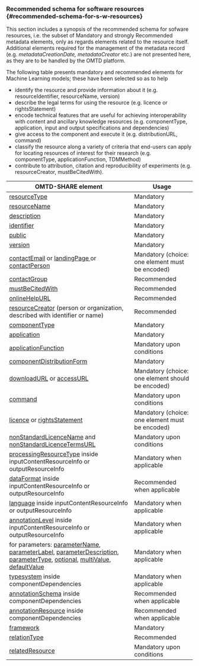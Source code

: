 ### Recommended schema for software resources {#recommended-schema-for-s-w-resources}

This section includes a synopsis of the recommended schema for sofware resources, i.e. the subset of Mandatory and strongly Recommended metadata elements, only as regards elements related to the resource itself. Additional elements required for the management of the metadata record \(e.g. _metadataCreationDate, metadataCreator_ etc.\) are not presented here, as they are to be handled by the OMTD platform.

The following table presents mandatory and recommended elements for Machine Learning models; these have been selected so as to help 
* identify the resource and provide information about it (e.g. resourceIdentifier, resourceName, version)
* describe the legal terms for using the resource (e.g. licence or rightsStatement) 
* encode  technical features that are useful for achieving interoperability with content and ancillary knowledge resources (e.g. componentType, application, input and output specifications and dependencies)
* give access to the component and execute it (e.g. distributionURL, command)
* classify the resource along a variety of criteria that end-users can apply for locating resources of interest for their research 
(e.g. componentType, applicationFunction, TDMMethod)
* contribute to attribution, citation and reproducibility of experiments (e.g. resourceCreator, mustBeCitedWith).


| OMTD-SHARE element | Usage |
| --- | --- |
| [resourceType](/components_resourceType.md) | Mandatory |
| [resourceName](/components_resourceName.md) | Mandatory |
| [description](/components_description.md) | Mandatory |
| [identifier](/components_identifier.md) | Mandatory |
| [public](/components_public.md) | Mandatory |
| [version](/components_version.md) | Mandatory |
| [contactEmail](/components_contactEmail.md) or [landingPage ](/components_landingPage.md)or [contactPerson](/components_contactPerson.md) | Mandatory \(choice: one element must be encoded\) |
| [contactGroup](/components_contactGroup.md) | Recommended |
| [mustBeCitedWith](/components_mustBeCitedWith.md) | Recommended |
| [onlineHelpURL](/components_onlineHelpURL.md) | Recommended |
| [resourceCreator](/components_resourceCreator.md) \(person or organization, described with identifier or name\) | Recommended |
| [componentType](/components_componentType.md) | Mandatory |
| [application](/components_application.md) | Mandatory |
| [applicationFunction](/components_applicationFunction.md) | Mandatory upon conditions |
| [componentDistributionForm](/components_componentDistributionForm.md) | Mandatory |
| [downloadURL](/components_downloadURL.md) or [accessURL](/components_accessURL.md) | Mandatory \(choice: one element should be encoded\) |
| [command](/components_command.md) | Mandatory upon conditions |
| [licence](/components_licence.md) or [rightsStatement](/components_rightsStatement.md) | Mandatory \(choice: one element must be encoded\) |
| [nonStandardLicenceName](/components_nonStandardLicenceName.md) and  [nonStandardLicenceTermsURL](/components_nonStandardLicenceTermsURL.md) | Mandatory upon conditions |
| [processingResourceType](/components_resourceType_inside_inputContentResourceInfo_or_outputResourceInfo.md) inside inputContentResourceInfo or outputResourceInfo | Mandatory when applicable |
| [dataFormat](/components_dataFormatSpecific_inside_inputContentResourceInfo_or_outputResourceInfo.md) inside inputContentResourceInfo or outputResourceInfo | Recommended when applicable |
| [language](/components_language_inside_inputContentResourceInfo_or_outputResourceInfo.md) inside inputContentResourceInfo or outputResourceInfo | Mandatory when applicable |
| [annotationLevel](/components_annotationLevel_inside_inputContentResourceInfo_or_outputResourceInfo.md) inside inputContentResourceInfo or outputResourceInfo | Mandatory when applicable |
| for parameters: [parameterName](/components_parameterName), [parameterLabel](/components_parameterLabel), [parameterDescription](/components_parameterDescription), [parameterType](/components_parameterType), [optional](/components_optional), [multiValue](/components_multiValue), [defaultValue](/components_defaultValue) | Mandatory when applicable |
| [typesystem](/components_typesystem_inside_componentDependencies.md) inside componentDependencies | Mandatory when applicable |
| [annotationSchema](/components_anotationSchema_inside_componentDependencies.md) inside componentDependencies | Recommended when applicable |
| [annotationResource](/components_annotationResource_inside_componentDependencies.md) inside componentDependencies | Recommended when applicable |
| [framework](/components_framework.md) | Mandatory |
| [relationType](/components_relationType.md) | Recommended |
| [relatedResource](/components_relatedResource.md) | Mandatory upon conditions |



